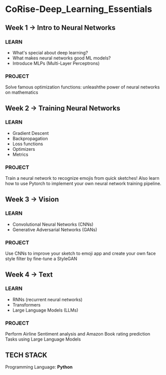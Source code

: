 # CoRise-Deep_Learning_Essentials

## Week 1 -> Intro to Neural Networks
### LEARN
- What's special about deep learning?
- What makes neural networks good ML models?
- Introduce MLPs (Multi-Layer Perceptrons)
### PROJECT
Solve famous optimization functions: unleashthe power of neural networks on mathematics

## Week 2 -> Training Neural Networks
### LEARN
- Gradient Descent
- Backpropagation
- Loss functions
- Optimizers
- Metrics
### PROJECT
Train a neural network to recognize emojis from quick sketches! Also learn how to use Pytorch to implement your own neural network training pipeline.

## Week 3 -> Vision
### LEARN
- Convolutional Neural Networks (CNNs)
- Generative Adversarial Networks (GANs)
### PROJECT
Use CNNs to improve your sketch to emoji app and create your own face style filter by fine-tune a StyleGAN

## Week 4 -> Text
### LEARN
- RNNs (recurrent neural networks)
- Transformers
- Large Language Models (LLMs)
### PROJECT
Perform Airline Sentiment analysis and Amazon Book rating prediction Tasks using Large Language Models

## TECH STACK
Programming Language: **Python**
